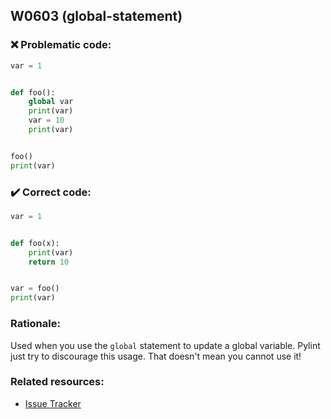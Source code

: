 ## W0603 (global-statement)

### :x: Problematic code:

```python
var = 1


def foo():
    global var
    print(var)
    var = 10
    print(var)


foo()
print(var)
```

### :heavy_check_mark: Correct code:

```python
var = 1


def foo(x):
    print(var)
    return 10


var = foo()
print(var)
```

### Rationale:

Used when you use the `global` statement to update a global variable. Pylint
just try to discourage this usage. That doesn't mean you cannot use it!

### Related resources:

- [Issue Tracker](https://github.com/PyCQA/pylint/issues?q=is%3Aissue+%22global-statement%22+OR+%22W0603%22)
